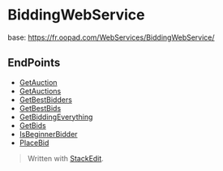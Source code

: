 
BiddingWebService
================
base: https://fr.oopad.com/WebServices/BiddingWebService/

EndPoints
---------

- [GetAuction](GetAuction.html) 
- [GetAuctions](GetAuctions.html)
- [GetBestBidders](GetBestBidders.html)
- [GetBestBids](GetBestBids.html)
- [GetBiddingEverything](GetBiddingEverything.html)
- [GetBids](GetBids.html)
- [IsBeginnerBidder](IsBeginnerBidder.html)
- [PlaceBid](PlaceBid.html)


> Written with [StackEdit](https://stackedit.io/).
